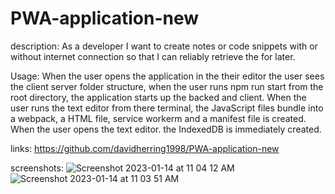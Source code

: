 # PWA-application-new

description: As a developer I want to create notes or code snippets with or without internet connection so that I can reliably retrieve the for later.

Usage: 
When the user opens the application in the their editor the user sees the client server folder structure, when the user runs npm run start from the root directory, the application starts up the backed and client. When the user runs the text editor from there terminal, the JavaScript files bundle into a webpack, a HTML file, service workerm and a manifest file is created. When the user opens the text editor. the IndexedDB is immediately created. 

links: 
https://github.com/davidherring1998/PWA-application-new

screenshots: 
![Screenshot 2023-01-14 at 11 04 12 AM](https://user-images.githubusercontent.com/106282330/212485620-28ad4adc-793c-4bb5-8350-1ec9e6150d04.png)
![Screenshot 2023-01-14 at 11 03 51 AM](https://user-images.githubusercontent.com/106282330/212485625-596cd0a2-4891-497a-a077-f832f7a811de.png)

